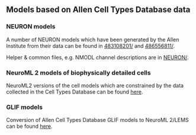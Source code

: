 ## Models based on Allen Cell Types Database data

### NEURON models

A number of NEURON models which have been generated by the Allen Institute from their data can be found in [483108201/](483108201/) and [486556811/](486556811/).

Helper & common files, e.g. NMODL channel descriptions are in [NEURON/](NEURON/).

### NeuroML 2 models of biophysically detailed cells

NeuroML2 versions of the cell models which are constrained by the data 
collected in the Cell Types Database can be found [here](NeuroML2).

### GLIF models

Conversion of Allen Cell Types Database GLIF models to NeuroML 2/LEMS can be found [here](GLIF/).
